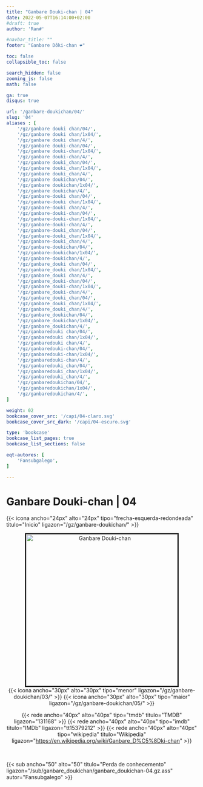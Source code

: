 ```yaml
---
title: "Ganbare Douki-chan | 04"
date: 2022-05-07T16:14:00+02:00
#draft: true
author: 'Ran#'

#navbar_title: ""
footer: "Ganbare Dōki-chan ❤️"

toc: false
collapsible_toc: false

search_hidden: false
zooming_js: false
math: false

ga: true
disqus: true

url: '/ganbare-doukichan/04/'
slug: '04'
aliases : [
    '/gz/ganbare douki chan/04/',
    '/gz/ganbare douki chan/1x04/',
    '/gz/ganbare douki chan/4/',
    '/gz/ganbare douki-chan/04/',
    '/gz/ganbare douki-chan/1x04/',
    '/gz/ganbare douki-chan/4/',
    '/gz/ganbare douki_chan/04/',
    '/gz/ganbare douki_chan/1x04/',
    '/gz/ganbare douki_chan/4/',
    '/gz/ganbare doukichan/04/',
    '/gz/ganbare doukichan/1x04/',
    '/gz/ganbare doukichan/4/',
    '/gz/ganbare-douki chan/04/',
    '/gz/ganbare-douki chan/1x04/',
    '/gz/ganbare-douki chan/4/',
    '/gz/ganbare-douki-chan/04/',
    '/gz/ganbare-douki-chan/1x04/',
    '/gz/ganbare-douki-chan/4/',
    '/gz/ganbare-douki_chan/04/',
    '/gz/ganbare-douki_chan/1x04/',
    '/gz/ganbare-douki_chan/4/',
    '/gz/ganbare-doukichan/04/',
    '/gz/ganbare-doukichan/1x04/',
    '/gz/ganbare-doukichan/4/',
    '/gz/ganbare_douki chan/04/',
    '/gz/ganbare_douki chan/1x04/',
    '/gz/ganbare_douki chan/4/',
    '/gz/ganbare_douki-chan/04/',
    '/gz/ganbare_douki-chan/1x04/',
    '/gz/ganbare_douki-chan/4/',
    '/gz/ganbare_douki_chan/04/',
    '/gz/ganbare_douki_chan/1x04/',
    '/gz/ganbare_douki_chan/4/',
    '/gz/ganbare_doukichan/04/',
    '/gz/ganbare_doukichan/1x04/',
    '/gz/ganbare_doukichan/4/',
    '/gz/ganbaredouki chan/04/',
    '/gz/ganbaredouki chan/1x04/',
    '/gz/ganbaredouki chan/4/',
    '/gz/ganbaredouki-chan/04/',
    '/gz/ganbaredouki-chan/1x04/',
    '/gz/ganbaredouki-chan/4/',
    '/gz/ganbaredouki_chan/04/',
    '/gz/ganbaredouki_chan/1x04/',
    '/gz/ganbaredouki_chan/4/',
    '/gz/ganbaredoukichan/04/',
    '/gz/ganbaredoukichan/1x04/',
    '/gz/ganbaredoukichan/4/',
]

weight: 02
bookcase_cover_src: '/capi/04-claro.svg'
bookcase_cover_src_dark: '/capi/04-escuro.svg'

type: 'bookcase'
bookcase_list_pages: true
bookcase_list_sections: false

eqt-autores: [
    'Fansubgalego',
]

---
```


# Ganbare Douki-chan | 04

{{< icona ancho="24px" alto="24px" tipo="frecha-esquerda-redondeada" titulo="Inicio" ligazon="/gz/ganbare-doukichan/" >}}

<div style="text-align: center">
<img style="border: 3px solid currentColor" height=400 title="Ganbare Douki-chan" alt="Ganbare Douki-chan" src="https://www.themoviedb.org/t/p/original/h0tS0TcyMUrdLqqqs1Sstymf6nO.jpg">

<br>
{{< icona ancho="30px" alto="30px" tipo="menor" ligazon="/gz/ganbare-doukichan/03/" >}}
{{< icona ancho="30px" alto="30px" tipo="maior" ligazon="/gz/ganbare-doukichan/05/" >}}

{{< rede ancho="40px" alto="40px" tipo="tmdb" titulo="TMDB" ligazon="131168" >}}
{{< rede ancho="40px" alto="40px" tipo="imdb" titulo="IMDb" ligazon="tt15379212" >}}
{{< rede ancho="40px" alto="40px" tipo="wikipedia" titulo="Wikipedia" ligazon="https://en.wikipedia.org/wiki/Ganbare_D%C5%8Dki-chan" >}}
</div>
<br>

{{< sub ancho="50" alto="50" titulo="Perda de conhecemento" ligazon="/sub/ganbare_doukichan/ganbare_doukichan-04.gz.ass" autor="Fansubgalego" >}}
